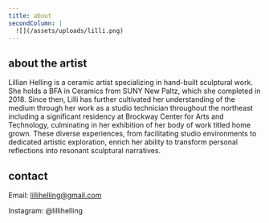 ```yaml
---
title: about
secondColumn: |
  ![](/assets/uploads/lilli.png)
---
```


## about the artist

Lillian Helling is a ceramic artist specializing in hand-built sculptural work. She holds a BFA in Ceramics from SUNY New Paltz, which she completed in 2018. Since then, Lilli has further cultivated her understanding of the medium through her work as a studio technician throughout the northeast including a significant residency at Brockway Center for Arts and Technology, culminating in her exhibition of her body of work titled home grown. These diverse experiences, from facilitating studio environments to dedicated artistic exploration, enrich her ability to transform personal reflections into resonant sculptural narratives.

## contact

Email: [lillihelling@gmail.com](mailto:lillihelling@gmail.com)

Instagram: @lillihelling
